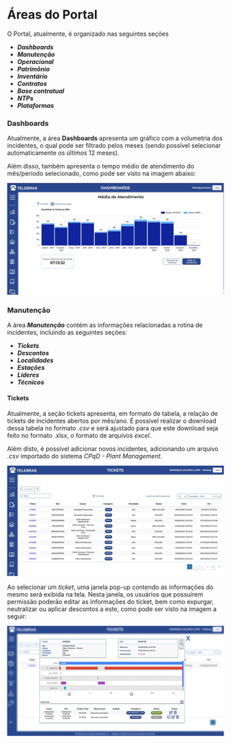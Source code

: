 # **Áreas do Portal**

O Portal, atualmente, é organizado nas seguintes seções

- ***Dashboards***
- ***Manutenção***
- ***Operacional***
- ***Patrimônio***
- ***Inventário***
- ***Contratos***
- ***Base contratual***
- ***NTPs***
- ***Plataformas***

### **Dashboards**

Atualmente, a área **Dashboards** apresenta um gráfico com a volumetria dos incidentes, o qual pode ser filtrado pelos meses (sendo possível selecionar automaticamente os últimos 12 meses).

Além disso, também apresenta o tempo médio de atendimento do mês/período selecionado, como pode ser visto na imagem abaixo:

![Área 'Dashboards' no Portal GMP](../assets/imagem-dashboards.jpg)

### **Manutenção**

A área ***Manutenção*** contém as informações relacionadas a rotina de incidentes, incluindo as seguintes seções:

- ***Tickets***
- ***Descontos***
- ***Localidades***
- ***Estações***
- ***Líderes***
- ***Técnicos***

#### **Tickets**

Atualmente, a seção tickets apresenta, em formato de tabela, a relação de tickets de incidentes abertos por mês/ano. É possível realizar o download dessa tabela no formato *.csv* e será ajustado para que este download seja feito no formato .xlsx, o formato de arquivos *excel*.

Além disto, é possível adicionar novos incidentes, adicionando um arquivo *.csv* importado do sistema *CPqD - Plant Management*.

![Seção 'Tickets' no Portal GMP](../assets/imagem-tickets.jpg)

Ao selecionar um *ticket*, uma janela pop-up contendo as informações do mesmo será exibida na tela. Nesta janela, os usuários que possuírem permissão poderão editar as informações do ticket, bem como expurgar, neutralizar ou aplicar descontos a este, como pode ser visto na imagem a seguir:

![Janela pop-up de 'Tickets' no Portal GMP](../assets/detalhe-tickets.jpg)



